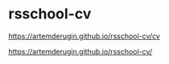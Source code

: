 # rsschool-cv
https://artemderugin.github.io/rsschool-cv/cv

https://artemderugin.github.io/rsschool-cv/
